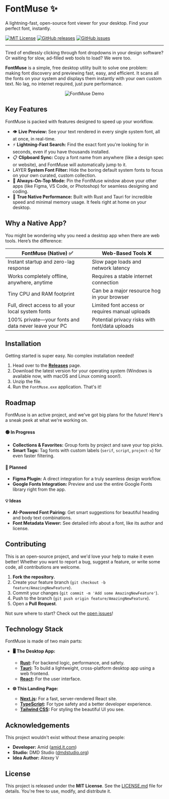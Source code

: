 # FontMuse ✨

A lightning-fast, open-source font viewer for your desktop. Find your perfect font, instantly.

[![MIT License](https://img.shields.io/badge/License-MIT-blue.svg)](LICENSE.md)
[![GitHub releases](https://img.shields.io/github/release/Cr1ator/FontMuse.svg)](https://github.com/Cr1ator/FontMuse/releases)
[![GitHub issues](https://img.shields.io/github/issues/Cr1ator/FontMuse.svg)](https://github.com/Cr1ator/FontMuse/issues)

---

Tired of endlessly clicking through font dropdowns in your design software? Or waiting for slow, ad-filled web tools to load? We were too.

**FontMuse** is a simple, free desktop utility built to solve one problem: making font discovery and previewing fast, easy, and efficient. It scans all the fonts on your system and displays them instantly with your own custom text. No lag, no internet required, just pure performance.

<!-- 
  TODO: A picture is worth a thousand words! 
  Add a cool GIF of FontMuse in action here. It's the best way to show off its speed.
-->
<p align="center">
  <img src="https//place-your-app-demo-gif-here.gif" alt="FontMuse Demo">
</p>

## Key Features

FontMuse is packed with features designed to speed up your workflow.

*   👁️ **Live Preview:** See your text rendered in every single system font, all at once, in real-time.
*   ⚡ **Lightning-Fast Search:** Find the exact font you're looking for in seconds, even if you have thousands installed.
*   📋 **Clipboard Sync:** Copy a font name from anywhere (like a design spec or website), and FontMuse will automatically jump to it.
*    LAYER **System Font Filter:** Hide the boring default system fonts to focus on your own curated, custom collection.
*   📌 **Always-On-Top Mode:** Pin the FontMuse window above your other apps (like Figma, VS Code, or Photoshop) for seamless designing and coding.
*   🚀 **True Native Performance:** Built with Rust and Tauri for incredible speed and minimal memory usage. It feels right at home on your desktop.

## Why a Native App?

You might be wondering why you need a desktop app when there are web tools. Here’s the difference:

| FontMuse (Native) ✅                               | Web-Based Tools ❌                               |
| -------------------------------------------------- | ------------------------------------------------ |
| Instant startup and zero-lag response              | Slow page loads and network latency              |
| Works completely offline, anywhere, anytime        | Requires a stable internet connection            |
| Tiny CPU and RAM footprint                         | Can be a major resource hog in your browser      |
| Full, direct access to all your local system fonts | Limited font access or requires manual uploads  |
| 100% private—your fonts and data never leave your PC | Potential privacy risks with font/data uploads |

## Installation

Getting started is super easy. No complex installation needed!

1.  Head over to the [**Releases**](https://github.com/Cr1ator/FontMuse/releases) page.
2.  Download the latest version for your operating system (Windows is available now, with macOS and Linux coming soon!).
3.  Unzip the file.
4.  Run the `FontMuse.exe` application. That's it!

## Roadmap

FontMuse is an active project, and we've got big plans for the future! Here's a sneak peek at what we're working on.

#### 🟢 In Progress
*   **Collections & Favorites:** Group fonts by project and save your top picks.
*   **Smart Tags:** Tag fonts with custom labels (`serif`, `script`, `project-x`) for even faster filtering.

#### 🔵 Planned
*   **Figma Plugin:** A direct integration for a truly seamless design workflow.
*   **Google Fonts Integration:** Preview and use the entire Google Fonts library right from the app.

#### 💡 Ideas
*   **AI-Powered Font Pairing:** Get smart suggestions for beautiful heading and body text combinations.
*   **Font Metadata Viewer:** See detailed info about a font, like its author and license.

## Contributing

This is an open-source project, and we'd love your help to make it even better! Whether you want to report a bug, suggest a feature, or write some code, all contributions are welcome.

1.  **Fork the repository.**
2.  Create your feature branch (`git checkout -b feature/AmazingNewFeature`).
3.  Commit your changes (`git commit -m 'Add some AmazingNewFeature'`).
4.  Push to the branch (`git push origin feature/AmazingNewFeature`).
5.  Open a **Pull Request**.

Not sure where to start? Check out the [open issues](https://github.com/Cr1ator/FontMuse/issues)!

## Technology Stack

FontMuse is made of two main parts:

*   **🖥️ The Desktop App:**
    *   **[Rust](https://www.rust-lang.org/):** For backend logic, performance, and safety.
    *   **[Tauri](https://tauri.app/):** To build a lightweight, cross-platform desktop app using a web frontend.
    *   **[React](https://reactjs.org/):** For the user interface.

*   **🌐 This Landing Page:**
    *   **[Next.js](https://nextjs.org/):** For a fast, server-rendered React site.
    *   **[TypeScript](https://www.typescriptlang.org/):** For type safety and a better developer experience.
    *   **[Tailwind CSS](https://tailwindcss.com/):** For styling the beautiful UI you see.

## Acknowledgements

This project wouldn't exist without these amazing people:

*   **Developer:** Amid ([amid.it.com](https://amid.it.com))
*   **Studio:** DMD Studio ([dmdstudio.org](https://dmdstudio.org))
*   **Idea Author:** Alexey V

## License

This project is released under the **MIT License**. See the [LICENSE.md](LICENSE.md) file for details. You're free to use, modify, and distribute it.